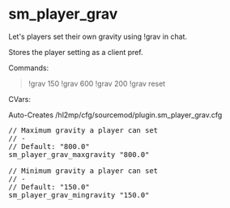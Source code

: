 sm_player_grav
==============

Let's players set their own gravity using !grav in chat.

Stores the player setting as a client pref.

Commands:

> !grav 150
> !grav 600
> !grav 200
> !grav reset

CVars:

Auto-Creates /hl2mp/cfg/sourcemod/plugin.sm_player_grav.cfg

<PRE>
// Maximum gravity a player can set
// -
// Default: "800.0"
sm_player_grav_maxgravity "800.0"

// Minimum gravity a player can set
// -
// Default: "150.0"
sm_player_grav_mingravity "150.0"

</PRE>

 
